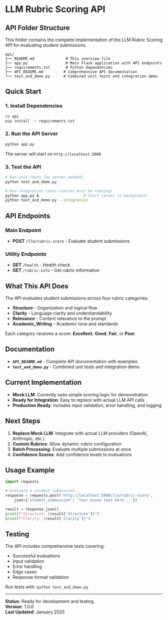 # LLM Rubric Scoring API

## API Folder Structure

This folder contains the complete implementation of the LLM Rubric Scoring API for evaluating student submissions.

```
api/
├── README.md              # This overview file
├── app.py                 # Main Flask application with API endpoints
├── requirements.txt       # Python dependencies
├── API_README.md         # Comprehensive API documentation
└── test_and_demo.py      # Combined unit tests and integration demo
```

## Quick Start

### 1. Install Dependencies
```bash
cd api
pip install -r requirements.txt
```

### 2. Run the API Server
```bash
python app.py
```
The server will start on `http://localhost:5000`

### 3. Test the API
```bash
# Run unit tests (no server needed)
python test_and_demo.py

# Run integration tests (server must be running)
python app.py &                    # Start server in background
python test_and_demo.py --integration
```

## API Endpoints

### Main Endpoint
- **POST** `/llm/rubric-score` - Evaluate student submissions

### Utility Endpoints
- **GET** `/health` - Health check
- **GET** `/rubric-info` - Get rubric information

## What This API Does

The API evaluates student submissions across four rubric categories:
- **Structure** - Organization and logical flow
- **Clarity** - Language clarity and understandability  
- **Relevance** - Content relevance to the prompt
- **Academic_Writing** - Academic tone and standards

Each category receives a score: **Excellent**, **Good**, **Fair**, or **Poor**.

## Documentation

- **`API_README.md`** - Complete API documentation with examples
- **`test_and_demo.py`** - Combined unit tests and integration demo

## Current Implementation

- **Mock LLM**: Currently uses simple scoring logic for demonstration
- **Ready for Integration**: Easy to replace with actual LLM API calls
- **Production Ready**: Includes input validation, error handling, and logging

## Next Steps

1. **Replace Mock LLM**: Integrate with actual LLM providers (OpenAI, Anthropic, etc.)
2. **Custom Rubrics**: Allow dynamic rubric configuration
3. **Batch Processing**: Evaluate multiple submissions at once
4. **Confidence Scores**: Add confidence levels to evaluations

## Usage Example

```python
import requests

# Evaluate a student submission
response = requests.post('http://localhost:5000/llm/rubric-score', 
    json={'student_submission': 'Your essay text here...'})

result = response.json()
print(f"Structure: {result['Structure']}")
print(f"Clarity: {result['Clarity']}")
```

## Testing

The API includes comprehensive tests covering:
- Successful evaluations
- Input validation
- Error handling
- Edge cases
- Response format validation

Run tests with: `python test_and_demo.py`

---

**Status**: Ready for development and testing  
**Version**: 1.0.0  
**Last Updated**: January 2025